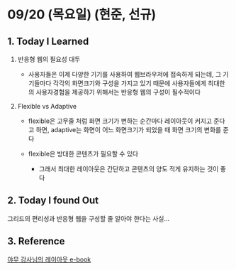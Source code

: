 # 09/20 (목요일) (현준, 선규)

## 1. Today I Learned

1. 반응형 웹의 필요성 대두
    - 사용자들은 이제 다양한 기기를 사용하여 웹브라우저에 접속하게 되는데, 그 기기들마다 각각의 화면크기와 구성을 가지고 있기 때문에 사용자들에게 최대한의 사용자경험을 제공하기 위해서는 반응형 웹의 구성이 필수적이다

2. Flexible vs Adaptive
    - flexible은 고무줄 처럼 화면 크기가 변하는 순간마다 레이아웃이 커지고 준다고 하면, adaptive는 화면이 어느 화면크기가 되었을 때 화면 크기의 변화를 준다

    - flexible은 방대한 콘텐츠가 필요할 수 있다 
        - 그래서 최대한 레이아웃은 간단하고 콘텐츠의 양도 적게 유지하는 것이 좋다


## 2. Today I found Out

  그리드의 편리성과 반응형 웹을 구성할 줄 알아야 한다는 사실...

## 3. Reference 

[야무 강사님의 레이아웃 e-book](https://uid.gitbook.io/css-grid/)
